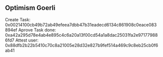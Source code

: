 ## Optimism Goerli

Create Task: 0x00214100cb49b72ab49efeea7dbb47b31eadecd6134c861908c0eace083894ef
Aprove Task done: 0xa42a295d78e4ab4e895c4c6a20a13f00cd54a1a8dac25031fa2e971779886fd7
Attest user: 0x88dfb2b22b5410c70c8a21005e28d32e827b9fef514a469c9c8eb25cb0f6ab41







